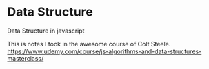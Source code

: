 # Data Structure
Data Structure in javascript

This is notes I took in the awesome course of Colt Steele.
https://www.udemy.com/course/js-algorithms-and-data-structures-masterclass/